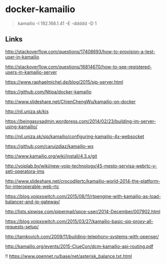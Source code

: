# docker-kamailio

> kamailio -l 192.168.1.41 -E -ddddd -D 1




## Links

http://stackoverflow.com/questions/17408693/how-to-provision-a-test-user-in-kamailio

http://stackoverflow.com/questions/16814670/how-to-see-registered-users-in-kamailio-server

https://www.raphaelmichel.de/blog/2015/sip-server.html

https://github.com/Ntipa/docker-kamailio

http://www.slideshare.net/ChienChengWu/kamailio-on-docker

http://nil.uniza.sk/kis

https://beingasysadmin.wordpress.com/2014/02/23/building-im-server-using-kamailio/

http://nil.uniza.sk/sip/kamailio/configuring-kamailio-4x-websocket

https://github.com/caruizdiaz/kamailio-ws

http://www.kamailio.org/wiki/install/4.3.x/git

http://voiplab.by/wiki/new-voip-technology/45-mesto-servisa-webrtc-v-seti-operatora-ims

http://www.slideshare.net/crocodilertc/kamailio-world-2014-the-platform-for-interoperable-web-rtc

https://blog.voipxswitch.com/2015/08/11/rtpengine-with-kamailio-as-load-balancer-and-ip-gateway/

http://lists.sipwise.com/pipermail/spce-user/2014-December/007902.html

https://blog.voipxswitch.com/2015/03/27/kamailio-basic-sip-proxy-all-requests-setup/

http://tamkovich.com/2009/11/building-telephony-systems-with-openser/

http://kamailio.org/events/2015-ClueCon/dcm-kamailio-api-routing.pdf

!! https://www.opennet.ru/base/net/asterisk_balance.txt.html



